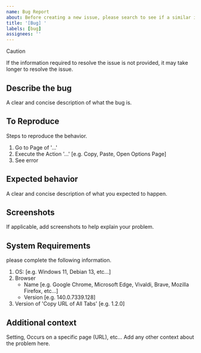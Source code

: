 ```yaml
---
name: Bug Report
about: Before creating a new issue, please search to see if a similar issue already exists.
title: '[Bug] '
labels: [bug]
assignees: ''
---
```


> [!CAUTION]
> If the information required to resolve the issue is not provided, it may take longer to resolve the issue.

## Describe the bug

A clear and concise description of what the bug is.

## To Reproduce

Steps to reproduce the behavior.

1. Go to Page of '...'
2. Execute the Action '...' [e.g. Copy, Paste, Open Options Page]
3. See error

## Expected behavior

A clear and concise description of what you expected to happen.

## Screenshots

If applicable, add screenshots to help explain your problem.

## System Requirements

please complete the following information.

1. OS: [e.g. Windows 11, Debian 13, etc...]
2. Browser
	- Name [e.g. Google Chrome, Microsoft Edge, Vivaldi, Brave, Mozilla Firefox, etc...]
	- Version [e.g. 140.0.7339.128]
3. Version of 'Copy URL of All Tabs' [e.g. 1.2.0]

## Additional context

Setting, Occurs on a specific page (URL), etc... Add any other context about the problem here.